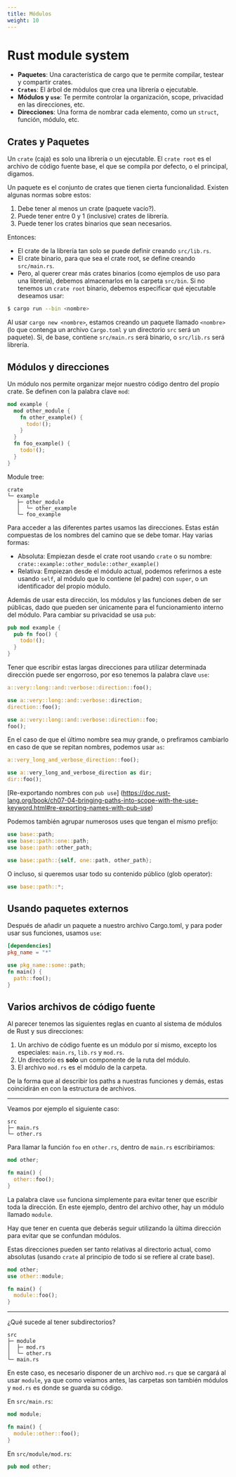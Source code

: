 ```yaml
---
title: Módulos
weight: 10
---
```


# Rust module system

+ **Paquetes**: Una característica de cargo que te permite compilar, testear y
compartir crates.
+ **`Crates`**: El árbol de mòdulos que crea una librería o ejecutable.
+ **Módulos y `use`**: Te permite controlar la organización, scope, privacidad
en las direcciones, etc.
+ **Direcciones**: Una forma de nombrar cada elemento, como un `struct`,
función, módulo, etc.

## Crates y Paquetes
Un `crate` (caja) es solo una librería o un ejecutable.
El `crate root` es el archivo de código fuente base, el que se compila por
defecto, o el principal, digamos.

Un paquete es el conjunto de crates que tienen cierta funcionalidad. Existen
algunas normas sobre estos:

1. Debe tener al menos un crate (paquete vacío?).
2. Puede tener entre 0 y 1 (inclusive) crates de librería.
3. Puede tener los crates binarios que sean necesarios.

Entonces:

+ El crate de la librería tan solo se puede definir creando `src/lib.rs`.
+ El crate binario, para que sea el crate root, se define creando `src/main.rs`.
+ Pero, al querer crear más crates binarios (como ejemplos de uso para una
librería), debemos almacenarlos en la carpeta `src/bin`. Si no tenemos un
`crate root` binario, debemos especificar qué ejecutable deseamos usar:
```sh
$ cargo run --bin <nombre>
```

Al usar `cargo new <nombre>`, estamos creando un paquete llamado `<nombre>` (lo
que contenga un archivo `Cargo.toml` y un directorio `src` será un paquete). Si,
de base, contiene `src/main.rs` será binario, o `src/lib.rs` será librería.

## Módulos y direcciones
Un módulo nos permite organizar mejor nuestro código dentro del propio crate. Se
definen con la palabra clave `mod`:

```rs
mod example {
  mod other_module {
    fn other_example() {
      todo!();
    }
  }
  fn foo_example() {
    todo!();
  }
}
```

Module tree:
```
crate
└─ example
   ├─ other_module
   │  └─ other_example
   └─ foo_example
```

Para acceder a las diferentes partes usamos las direcciones. Estas están
compuestas de los nombres del camino que se debe tomar. Hay varias formas:

+ Absoluta: Empiezan desde el crate root usando `crate` o su nombre:
`crate::example::other_module::other_example()`
+ Relativa: Empiezan desde el módulo actual, podemos referirnos a este usando
`self`, al módulo que lo contiene (el padre) con `super`, o un identificador del
propio módulo.

Además de usar esta dirección, los módulos y las funciones deben de ser
públicas, dado que pueden ser únicamente para el funcionamiento interno del
módulo. Para cambiar su privacidad se usa `pub`:

```rs
pub mod example {
  pub fn foo() {
    todo!();
  }
}
```

Tener que escribir estas largas direcciones para utilizar determinada dirección
puede ser engorroso, por eso tenemos la palabra clave `use`:

```rs
a::very::long::and::verbose::direction::foo();

use a::very::long::and::verbose::direction;
direction::foo();

use a::very::long::and::verbose::direction::foo;
foo();
```

En el caso de que el último nombre sea muy grande, o prefiramos cambiarlo en
caso de que se repitan nombres, podemos usar `as`:

```rs
a::very_long_and_verbose_direction::foo();

use a::very_long_and_verbose_direction as dir;
dir::foo();
```

[Re-exportando nombres con `pub use`]
(https://doc.rust-lang.org/book/ch07-04-bringing-paths-into-scope-with-the-use-keyword.html#re-exporting-names-with-pub-use)

Podemos también agrupar numerosos uses que tengan el mismo prefijo:

```rs
use base::path;
use base::path::one::path;
use base::path::other_path;

use base::path::{self, one::path, other_path};
```

O incluso, si queremos usar todo su contenido público (glob operator):

```rs
use base::path::*;
```

## Usando paquetes externos
Después de añadir un paquete a nuestro archivo Cargo.toml, y para poder usar sus
funciones, usamos `use`:

```toml
[dependencies]
pkg_name = "*"
```

```rs
use pkg_name::some::path;
fn main() {
  path::foo();
}
```

## Varios archivos de código fuente
Al parecer tenemos las siguientes reglas en cuanto al sistema de módulos de
Rust y sus direcciones:

1. Un archivo de código fuente es un módulo por sí mismo, excepto los
especiales: `main.rs`, `lib.rs` y `mod.rs`.
2. Un directorio es **solo** un componente de la ruta del módulo.
3. El archivo `mod.rs` es el módulo de la carpeta.

De la forma que al describir los paths a nuestras funciones y demás, estas
coincidirán en con la estructura de archivos.

--------------------------------------------------------------------------------

Veamos por ejemplo el siguiente caso:

```
src
├─ main.rs
└─ other.rs
```

Para llamar la función `foo` en `other.rs`, dentro de `main.rs` escribiriamos:

```rs
mod other;

fn main() {
  other::foo();
}
```

La palabra clave `use` funciona simplemente para evitar tener que escribir toda
la dirección. En este ejemplo, dentro del archivo other, hay un módulo llamado
`module`.

Hay que tener en cuenta que deberás seguir utilizando la última dirección para
evitar que se confundan módulos.

Estas direcciones pueden ser tanto relativas al directorio actual, como
absolutas (usando `crate` al principio de todo si se refiere al crate base).

```rs
mod other;
use other::module;

fn main() {
  module::foo();
}
```

--------------------------------------------------------------------------------

¿Qué sucede al tener subdirectorios?

```
src
├─ module
│  ├─ mod.rs
│  └─ other.rs
└─ main.rs
```

En este caso, es necesario disponer de un archivo `mod.rs` que se cargará al
usar `module`, ya que como veiamos antes, las carpetas son también módulos y
`mod.rs` es donde se guarda su código.

En `src/main.rs`:
```rs
mod module;

fn main() {
  module::other::foo();
}
```

En `src/module/mod.rs`:
```rs
pub mod other;
```
